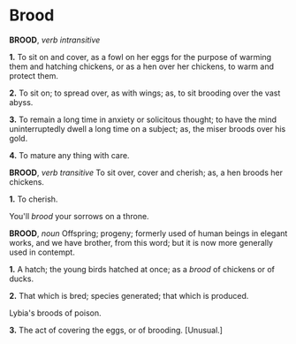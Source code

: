 # Brood

**BROOD**, _verb intransitive_

**1.** To sit on and cover, as a fowl on her eggs for the purpose of warming them and hatching chickens, or as a hen over her chickens, to warm and protect them.

**2.** To sit on; to spread over, as with wings; as, to sit brooding over the vast abyss.

**3.** To remain a long time in anxiety or solicitous thought; to have the mind uninterruptedly dwell a long time on a subject; as, the miser broods over his gold.

**4.** To mature any thing with care.

**BROOD**, _verb transitive_ To sit over, cover and cherish; as, a hen broods her chickens.

**1.** To cherish.

You'll _brood_ your sorrows on a throne.

**BROOD**, _noun_ Offspring; progeny; formerly used of human beings in elegant works, and we have brother, from this word; but it is now more generally used in contempt.

**1.** A hatch; the young birds hatched at once; as a _brood_ of chickens or of ducks.

**2.** That which is bred; species generated; that which is produced.

Lybia's broods of poison.

**3.** The act of covering the eggs, or of brooding. \[Unusual.\]
